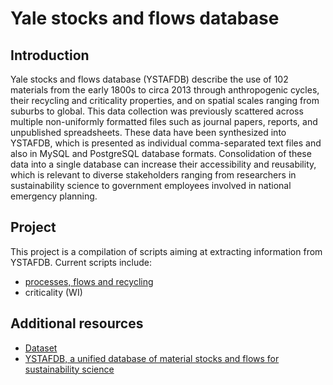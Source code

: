 # Yale stocks and flows database

## Introduction

Yale stocks and flows database (YSTAFDB) describe the use of 102 materials from the early 1800s to circa 2013 through anthropogenic cycles, their recycling and criticality properties, and on spatial scales ranging from suburbs to global. This data collection was previously scattered across multiple non-uniformly formatted files such as journal papers, reports, and unpublished spreadsheets. These data have been synthesized into YSTAFDB, which is presented as individual comma-separated text files and also in MySQL and PostgreSQL database formats. Consolidation of these data into a single database can increase their accessibility and reusability, which is relevant to diverse stakeholders ranging from researchers in sustainability science to government employees involved in national emergency planning.

## Project

This project is a compilation of scripts aiming at extracting information from YSTAFDB. Current scripts include:

- [processes, flows and recycling](https://github.com/adrien-perello/Yale-stocks-and-flows-database/blob/main/scripts/processes_flows.ipynb)
- criticality (WI)

## Additional resources

- [Dataset](https://data.usgs.gov/datacatalog/data/USGS:5b9a7c28e4b0d966b485d915)
- [YSTAFDB, a unified database of material stocks and flows for sustainability science](https://doi.org/10.1038/s41597-019-0085-7)
